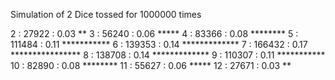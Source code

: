  Simulation of 2 Dice tossed for 1000000 times
 
 2 :    27922 : 0.03 **
 3 :    56240 : 0.06 *****
 4 :    83366 : 0.08 ********
 5 :   111484 : 0.11 ***********
 6 :   139353 : 0.14 *************
 7 :   166432 : 0.17 ****************
 8 :   138708 : 0.14 *************
 9 :   110307 : 0.11 ***********
10 :    82890 : 0.08 ********
11 :    55627 : 0.06 *****
12 :    27671 : 0.03 **
